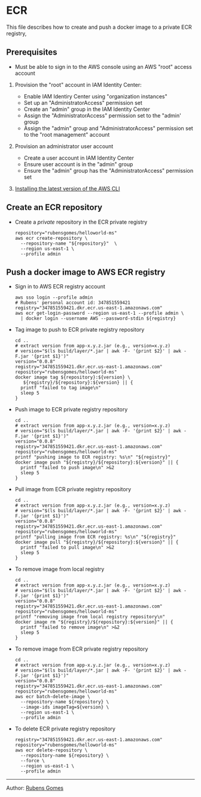 # ECR

This file describes how to create and push a docker image to a private
ECR registry,

## Prerequisites

- Must be able to sign in to the AWS console using an AWS "root" access account

1. Provision the "root" account in IAM Identity Center:
    - Enable IAM Identiry Center using "organization instances"
    - Set up an "AdministratorAccess" permission set
    - Create an "admin" group in the IAM Identity Center
    - Assign the "AdministratorAccess" permission set to the "admin' group
    - Assign the "admin" group and "AdministratorAccess" permission set to the
      "root management" account

2. Provision an administrator user account
    - Create a user account in IAM Identity Center
    - Ensure user account is in the "admin" group
    - Ensure the "admin" group has the "AdministratorAccess" permission set

3. [Installing the latest version of the AWS CLI](https://docs.aws.amazon.com/cli/latest/userguide/getting-started-install.html)

## Create an ECR repository

- Create a *private* repository in the ECR private registry

    ```shell
    repository="rubensgomes/helloworld-ms"
    aws ecr create-repository \
      --repository-name "${repository}"  \
      --region us-east-1 \
      --profile admin
    ```

## Push a docker image to AWS ECR registry

- Sign in to AWS ECR registry account

   ```shell
   aws sso login --profile admin
   # Rubens' personal account id: 347851559421
   registry="347851559421.dkr.ecr.us-east-1.amazonaws.com"
   aws ecr get-login-password --region us-east-1 --profile admin \
     | docker login --username AWS --password-stdin ${registry}
   ```

- Tag image to push to ECR private registry repository

   ```shell
   cd ..
   # extract version from app-x.y.z.jar (e.g., version=x.y.z)
   # version="$(ls build/layer/*.jar | awk -F- '{print $2}' | awk -F.jar '{print $1}')"
   version="0.0.8"
   registry="347851559421.dkr.ecr.us-east-1.amazonaws.com"
   repository="rubensgomes/helloworld-ms"
   docker image tag ${repository}:${version} \
      ${registry}/${repository}:${version} || {
     printf "failed to tag image\n"
     sleep 5
   }
   ```

- Push image to ECR private registry repository

  ```shell
  cd ..
  # extract version from app-x.y.z.jar (e.g., version=x.y.z)
  # version="$(ls build/layer/*.jar | awk -F- '{print $2}' | awk -F.jar '{print $1}')"
  version="0.0.8"
  registry="347851559421.dkr.ecr.us-east-1.amazonaws.com"
  repository="rubensgomes/helloworld-ms"
  printf "pushing image to ECR registry: %s\n" "${registry}"
  docker image push "${registry}/${repository}:${version}" || {
    printf "failed to push image\n" >&2
    sleep 5
  }
  ```

- Pull image from ECR private registry repository

  ```shell
  cd ..
  # extract version from app-x.y.z.jar (e.g., version=x.y.z)
  # version="$(ls build/layer/*.jar | awk -F- '{print $2}' | awk -F.jar '{print $1}')"
  version="0.0.8"
  registry="347851559421.dkr.ecr.us-east-1.amazonaws.com"
  repository="rubensgomes/helloworld-ms"
  printf "pulling image from ECR registry: %s\n" "${registry}"
  docker image pull "${registry}/${repository}:${version}" || {
    printf "failed to pull image\n" >&2
    sleep 5
  }
  ```

- To remove image from local registry

  ```shell
  cd ..
  # extract version from app-x.y.z.jar (e.g., version=x.y.z)
  # version="$(ls build/layer/*.jar | awk -F- '{print $2}' | awk -F.jar '{print $1}')"
  version="0.0.8"
  registry="347851559421.dkr.ecr.us-east-1.amazonaws.com"
  repository="rubensgomes/helloworld-ms"
  printf "removing image from local registry repository\n"
  docker image rm "${registry}/${repository}:${version}" || {
    printf "failed to remove image\n" >&2
    sleep 5
  }
  ```

- To remove image from ECR private registry repository

  ```shell
  cd ..
  # extract version from app-x.y.z.jar (e.g., version=x.y.z)
  # version="$(ls build/layer/*.jar | awk -F- '{print $2}' | awk -F.jar '{print $1}')"
  version="0.0.8"
  registry="347851559421.dkr.ecr.us-east-1.amazonaws.com"
  repository="rubensgomes/helloworld-ms"
  aws ecr batch-delete-image \
    --repository-name ${repository} \
    --image-ids imageTag=${version} \
    --region us-east-1 \
    --profile admin
  ```

- To delete ECR private registry repository

  ```shell
  registry="347851559421.dkr.ecr.us-east-1.amazonaws.com"
  repository="rubensgomes/helloworld-ms"
  aws ecr delete-repository \
    --repository-name ${repository} \
    --force \
    --region us-east-1 \
    --profile admin
  ```

---
Author:  [Rubens Gomes](https://rubensgomes.com/)
